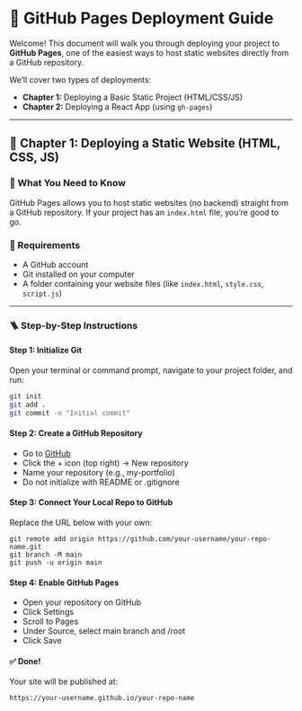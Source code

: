 # 📘 GitHub Pages Deployment Guide

Welcome! This document will walk you through deploying your project to **GitHub Pages**, one of the easiest ways to host static websites directly from a GitHub repository.

We’ll cover two types of deployments:

- **Chapter 1:** Deploying a Basic Static Project (HTML/CSS/JS)
- **Chapter 2:** Deploying a React App (using `gh-pages`)

---

## 📖 Chapter 1: Deploying a Static Website (HTML, CSS, JS)

### 🧠 What You Need to Know
GitHub Pages allows you to host static websites (no backend) straight from a GitHub repository. If your project has an `index.html` file, you’re good to go.

### 🔧 Requirements
- A GitHub account
- Git installed on your computer
- A folder containing your website files (like `index.html`, `style.css`, `script.js`)

---

### 🪜 Step-by-Step Instructions

#### Step 1: Initialize Git
Open your terminal or command prompt, navigate to your project folder, and run:
```bash
git init
git add .
git commit -m "Initial commit"
```
#### Step 2: Create a GitHub Repository

- Go to [GitHub](https://github.com)
- Click the + icon (top right) → New repository
- Name your repository (e.g., my-portfolio)
- Do not initialize with README or .gitignore

#### Step 3: Connect Your Local Repo to GitHub
Replace the URL below with your own:

```
git remote add origin https://github.com/your-username/your-repo-name.git
git branch -M main
git push -u origin main
```

#### Step 4: Enable GitHub Pages

- Open your repository on GitHub
- Click Settings
- Scroll to Pages
- Under Source, select main branch and /root
- Click Save

#### ✅ Done!
Your site will be published at:
```
https://your-username.github.io/your-repo-name
```
